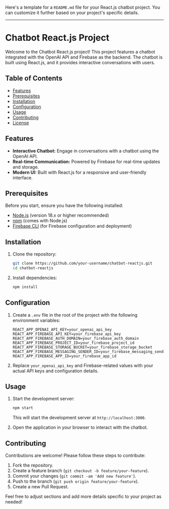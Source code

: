 Here's a template for a `README.md` file for your React.js chatbot project. You can customize it further based on your project's specific details.

---

# Chatbot React.js Project

Welcome to the Chatbot React.js project! This project features a chatbot integrated with the OpenAI API and Firebase as the backend. The chatbot is built using React.js, and it provides interactive conversations with users.

## Table of Contents

- [Features](#features)
- [Prerequisites](#prerequisites)
- [Installation](#installation)
- [Configuration](#configuration)
- [Usage](#usage)
- [Contributing](#contributing)
- [License](#license)

## Features

- **Interactive Chatbot:** Engage in conversations with a chatbot using the OpenAI API.
- **Real-time Communication:** Powered by Firebase for real-time updates and storage.
- **Modern UI:** Built with React.js for a responsive and user-friendly interface.

## Prerequisites

Before you start, ensure you have the following installed:

- [Node.js](https://nodejs.org/) (version 18.x or higher recommended)
- [npm](https://www.npmjs.com/) (comes with Node.js)
- [Firebase CLI](https://firebase.google.com/docs/cli) (for Firebase configuration and deployment)

## Installation

1. Clone the repository:

    ```bash
    git clone https://github.com/your-username/chatbot-reactjs.git
    cd chatbot-reactjs
    ```

2. Install dependencies:

    ```bash
    npm install
    ```

## Configuration

1. Create a `.env` file in the root of the project with the following environment variables:

    ```env
    REACT_APP_OPENAI_API_KEY=your_openai_api_key
    REACT_APP_FIREBASE_API_KEY=your_firebase_api_key
    REACT_APP_FIREBASE_AUTH_DOMAIN=your_firebase_auth_domain
    REACT_APP_FIREBASE_PROJECT_ID=your_firebase_project_id
    REACT_APP_FIREBASE_STORAGE_BUCKET=your_firebase_storage_bucket
    REACT_APP_FIREBASE_MESSAGING_SENDER_ID=your_firebase_messaging_sender_id
    REACT_APP_FIREBASE_APP_ID=your_firebase_app_id
    ```

2. Replace `your_openai_api_key` and Firebase-related values with your actual API keys and configuration details.

## Usage

1. Start the development server:

    ```bash
    npm start
    ```

    This will start the development server at `http://localhost:3000`.

2. Open the application in your browser to interact with the chatbot.

## Contributing

Contributions are welcome! Please follow these steps to contribute:

1. Fork the repository.
2. Create a feature branch (`git checkout -b feature/your-feature`).
3. Commit your changes (`git commit -am 'Add new feature'`).
4. Push to the branch (`git push origin feature/your-feature`).
5. Create a new Pull Request.



Feel free to adjust sections and add more details specific to your project as needed!
